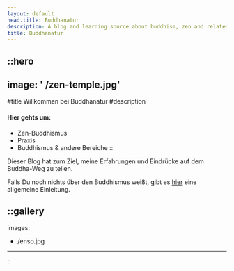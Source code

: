 ```yaml
---
layout: default
head.title: Buddhanatur
description: A blog and learning source about buddhism, zen and related topics.
title: Buddhanatur
---
```


::hero
---
image: ' /zen-temple.jpg'
---
#title
Willkommen bei Buddhanatur
#description
#### Hier gehts um:
- Zen-Buddhismus
- Praxis
- Buddhismus & andere Bereiche 
::

Dieser Blog hat zum Ziel, meine Erfahrungen und Eindrücke auf dem Buddha-Weg zu teilen.

Falls Du noch nichts über den Buddhismus weißt, gibt es [hier](/blog/buddhismus-was-ist-das) eine allgemeine Einleitung.

::gallery
---
images:
  - /enso.jpg
---
::
